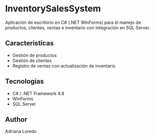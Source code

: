 # InventorySalesSystem

Aplicación de escritorio en C# (.NET WinForms) para el manejo de productos, clientes, ventas e inventario con integración en SQL Server.

## Caracteristicas
- Gestión de productos
- Gestión de clientes
- Registro de ventas con actualización de inventario

## Tecnologías
- C# / .NET Framework 4.8
- WinForms
- SQL Server

## Author
Adriana Loredo


